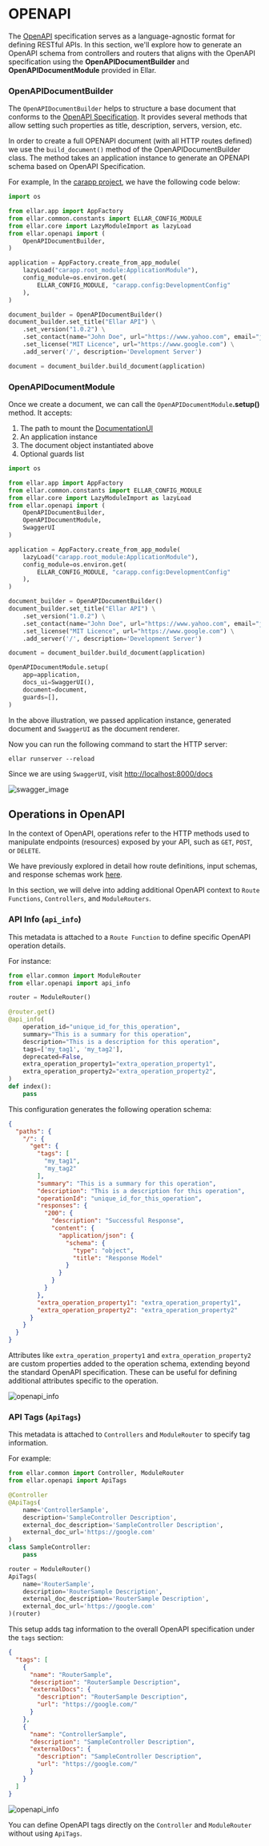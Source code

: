 # **OPENAPI**

The [OpenAPI](https://swagger.io/specification/) specification serves as a language-agnostic format for defining RESTful APIs. 
In this section, we'll explore how to generate an OpenAPI schema from controllers and routers that aligns with 
the OpenAPI specification using the **OpenAPIDocumentBuilder** and **OpenAPIDocumentModule** provided in Ellar.

### **OpenAPIDocumentBuilder**
The `OpenAPIDocumentBuilder` helps to structure a base document that conforms to the [OpenAPI Specification](https://swagger.io/specification/#openapi-document). 
It provides several methods that allow setting such properties as title, description, servers, version, etc. 

In order to create a full OPENAPI document (with all HTTP routes defined) we use the `build_document()` method of the OpenAPIDocumentBuilder class. 
The method takes an application instance to generate an OPENAPI schema based on OpenAPI Specification. 

For example, In the [carapp project](https://github.com/python-ellar/ellar/tree/main/examples/01-carapp), we have the following code below:
```python
import os

from ellar.app import AppFactory
from ellar.common.constants import ELLAR_CONFIG_MODULE
from ellar.core import LazyModuleImport as lazyLoad
from ellar.openapi import (
    OpenAPIDocumentBuilder,
)

application = AppFactory.create_from_app_module(
    lazyLoad("carapp.root_module:ApplicationModule"),
    config_module=os.environ.get(
        ELLAR_CONFIG_MODULE, "carapp.config:DevelopmentConfig"
    ),
)

document_builder = OpenAPIDocumentBuilder()
document_builder.set_title("Ellar API") \
    .set_version("1.0.2") \
    .set_contact(name="John Doe", url="https://www.yahoo.com", email="johnDoe@gmail.com") \
    .set_license("MIT Licence", url="https://www.google.com") \
    .add_server('/', description='Development Server')

document = document_builder.build_document(application)
```

### **OpenAPIDocumentModule**

Once we create a document, we can call the `OpenAPIDocumentModule`**.setup()** method. It accepts:

1. The path to mount the [DocumentationUI](./document-ui.md)
2. An application instance
3. The document object instantiated above
4. Optional guards list 

```python
import os

from ellar.app import AppFactory
from ellar.common.constants import ELLAR_CONFIG_MODULE
from ellar.core import LazyModuleImport as lazyLoad
from ellar.openapi import (
    OpenAPIDocumentBuilder,
    OpenAPIDocumentModule,
    SwaggerUI
)

application = AppFactory.create_from_app_module(
    lazyLoad("carapp.root_module:ApplicationModule"),
    config_module=os.environ.get(
        ELLAR_CONFIG_MODULE, "carapp.config:DevelopmentConfig"
    ),
)

document_builder = OpenAPIDocumentBuilder()
document_builder.set_title("Ellar API") \
    .set_version("1.0.2") \
    .set_contact(name="John Doe", url="https://www.yahoo.com", email="johnDoe@gmail.com") \
    .set_license("MIT Licence", url="https://www.google.com") \
    .add_server('/', description='Development Server')

document = document_builder.build_document(application)

OpenAPIDocumentModule.setup(
    app=application,
    docs_ui=SwaggerUI(),
    document=document,
    guards=[],
)
```
In the above illustration, we passed application instance, generated document and `SwaggerUI` as the document renderer.

Now you can run the following command to start the HTTP server:
```shell
ellar runserver --reload
```

Since we are using `SwaggerUI`, visit [http://localhost:8000/docs](http://localhost:8000/docs)

![swagger_image](../img/openapi_intro.png)


## **Operations in OpenAPI**

In the context of OpenAPI, operations refer to the HTTP methods used to manipulate endpoints (resources) 
exposed by your API, such as `GET`, `POST`, or `DELETE`.

We have previously explored in detail how route definitions, input schemas, and response schemas work [here](../techniques/validations).

In this section, we will delve into adding additional OpenAPI context to `Route Functions`, `Controllers`, and `ModuleRouters`.

### **API Info (`api_info`)**

This metadata is attached to a `Route Function` to define specific OpenAPI operation details.

For instance:

```python
from ellar.common import ModuleRouter
from ellar.openapi import api_info

router = ModuleRouter()

@router.get()
@api_info(
    operation_id="unique_id_for_this_operation",
    summary="This is a summary for this operation",
    description="This is a description for this operation",
    tags=['my_tag1', 'my_tag2'],
    deprecated=False,
    extra_operation_property1="extra_operation_property1",
    extra_operation_property2="extra_operation_property2",
)
def index():
    pass
```

This configuration generates the following operation schema:

```json
{
  "paths": {
    "/": {
      "get": {
        "tags": [
          "my_tag1",
          "my_tag2"
        ],
        "summary": "This is a summary for this operation",
        "description": "This is a description for this operation",
        "operationId": "unique_id_for_this_operation",
        "responses": {
          "200": {
            "description": "Successful Response",
            "content": {
              "application/json": {
                "schema": {
                  "type": "object",
                  "title": "Response Model"
                }
              }
            }
          }
        },
        "extra_operation_property1": "extra_operation_property1",
        "extra_operation_property2": "extra_operation_property2"
      }
    }
  }
}
```

Attributes like `extra_operation_property1` and `extra_operation_property2` are custom properties added to the operation schema, extending beyond the standard OpenAPI specification. These can be useful for defining additional attributes specific to the operation.

![openapi_info](../img/openapi_info.png)

### **API Tags (`ApiTags`)**

This metadata is attached to `Controllers` and `ModuleRouter` to specify tag information.

For example:

```python
from ellar.common import Controller, ModuleRouter
from ellar.openapi import ApiTags

@Controller
@ApiTags(
    name='ControllerSample', 
    description='SampleController Description', 
    external_doc_description='SampleController Description',
    external_doc_url='https://google.com'
)
class SampleController:
    pass

router = ModuleRouter()
ApiTags(
    name='RouterSample', 
    description='RouterSample Description', 
    external_doc_description='RouterSample Description',
    external_doc_url='https://google.com'
)(router)
```

This setup adds tag information to the overall OpenAPI specification under the `tags` section:

```json
{
  "tags": [
    {
      "name": "RouterSample",
      "description": "RouterSample Description",
      "externalDocs": {
        "description": "RouterSample Description",
        "url": "https://google.com/"
      }
    },
    {
      "name": "ControllerSample",
      "description": "SampleController Description",
      "externalDocs": {
        "description": "SampleController Description",
        "url": "https://google.com/"
      }
    }
  ]
}
```

![openapi_info](../img/api_tags.png)

You can define OpenAPI tags directly on the `Controller` and `ModuleRouter` without using `ApiTags`.
